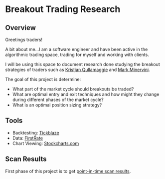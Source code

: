 # Breakout Trading Research

## Overview

Greetings traders!

A bit about me...I am a software engineer and have been active in the algorithmic trading space, trading for myself and working with clients.

I will be using this space to document research done studying the breakout strategies of traders such as
[Kristjan Qullamaggie](https://qullamaggie.com/) and [Mark Minervini](https://www.minervini.com/about.php).

The goal of this project is determine:

- What part of the market cycle should breakouts be traded?
- What are optimal entry and exit techniques and how might they change during different phases of the market cycle?
- What is an optimal position sizing strategy?

## Tools

- Backtesting: [Tickblaze](https://tickblaze.com/)
- Data: [FirstRate](https://firstratedata.com/)
- Chart Viewing: [Stockcharts.com](https://stockcharts.com/)

## Scan Results

First phase of this project is to get [point-in-time scan results](/Scans).
